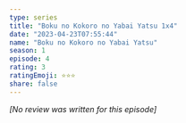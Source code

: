 ```yaml
---
type: series
title: "Boku no Kokoro no Yabai Yatsu 1x4"
date: "2023-04-23T07:55:44"
name: "Boku no Kokoro no Yabai Yatsu"
season: 1
episode: 4
rating: 3
ratingEmoji: ⭐️⭐️⭐️
share: false
---
```


_[No review was written for this episode]_
